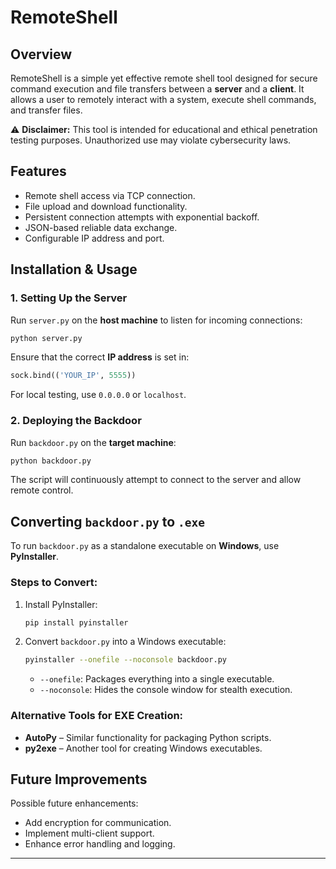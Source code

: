 # RemoteShell

## Overview
RemoteShell is a simple yet effective remote shell tool designed for secure command execution and file transfers between a **server** and a **client**. It allows a user to remotely interact with a system, execute shell commands, and transfer files.

⚠ **Disclaimer:** This tool is intended for educational and ethical penetration testing purposes. Unauthorized use may violate cybersecurity laws.

## Features
- Remote shell access via TCP connection.
- File upload and download functionality.
- Persistent connection attempts with exponential backoff.
- JSON-based reliable data exchange.
- Configurable IP address and port.

## Installation & Usage

### 1. **Setting Up the Server**
Run `server.py` on the **host machine** to listen for incoming connections:
```bash
python server.py
```
Ensure that the correct **IP address** is set in:
```python
sock.bind(('YOUR_IP', 5555))
```
For local testing, use `0.0.0.0` or `localhost`.

### 2. **Deploying the Backdoor**
Run `backdoor.py` on the **target machine**:
```bash
python backdoor.py
```
The script will continuously attempt to connect to the server and allow remote control.

## Converting `backdoor.py` to `.exe`
To run `backdoor.py` as a standalone executable on **Windows**, use **PyInstaller**.

### Steps to Convert:
1. Install PyInstaller:
   ```bash
   pip install pyinstaller
   ```
2. Convert `backdoor.py` into a Windows executable:
   ```bash
   pyinstaller --onefile --noconsole backdoor.py
   ```
   - `--onefile`: Packages everything into a single executable.
   - `--noconsole`: Hides the console window for stealth execution.

### Alternative Tools for EXE Creation:
- **AutoPy** – Similar functionality for packaging Python scripts.
- **py2exe** – Another tool for creating Windows executables.

## Future Improvements
Possible future enhancements:
- Add encryption for communication.
- Implement multi-client support.
- Enhance error handling and logging.

---
